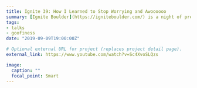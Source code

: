 ```yaml
---
title: Ignite 39: How I Learned to Stop Worrying and Awoooooo
summary: [Ignite Boulder](https://igniteboulder.com/) is a night of presentations on a whole slew of geeky topics – with a twist! Each presentation has 20 slides, that automatically advance after 15 seconds. Ignite events happen all over, but Boulder hosts the largest in the world every 2 or 3 months. I was selected to give a talk about my RPG group and the delights of group catharsis, which ended with the >1000-member audience doing an extremely exhilerating group holler.
tags:
- talks
- goofiness
date: "2019-09-09T19:00:00Z"

# Optional external URL for project (replaces project detail page).
external_link: https://www.youtube.com/watch?v=Sc4XvoSLQzs

image:
  caption: ""
  focal_point: Smart
---
```

